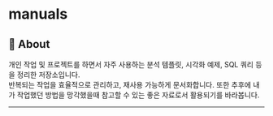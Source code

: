 # manuals

## 📌 __About__
개인 작업 및 프로젝트를 하면서 자주 사용하는 분석 템플릿, 시각화 예제, SQL 쿼리 등을 정리한 저장소입니다.  
반복되는 작업을 효율적으로 관리하고, 재사용 가능하게 문서화합니다.
또한 추후에 내가 작업했던 방법을 망각했을때 참고할 수 있는 좋은 자료로서 활용되기를 바라봅니다.

---

